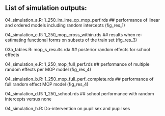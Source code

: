 ## List of simulation outputs:

04_simulation_a.R: 1_250_lm_lme_op_mop_perf.rds ## performance of linear and ordered models including random intercepts (fig_res_1)

04_simulation_c.R: 1_250_mop_cross_within.rds ## results when re-estimating functional forms on subsets of the train set (fig_res_3)

03a_tables.R: mop_s_results.rda ## posterior random effects for school effects

04_simulation_e.R: 1_250_mop_full_perf.rds ## performance of multiple random effects per MOP model (fig_res_4)

04_simulation_b.R: 1_250_mop_full_perf_complete.rds ## performance of full random effect MOP model (fig_res_4)

04_simulation_d.R: 1_250_school.rds ## school performance with random intercepts versus none

04_simulation_h.R: Do-intervention on pupil sex and pupil ses
